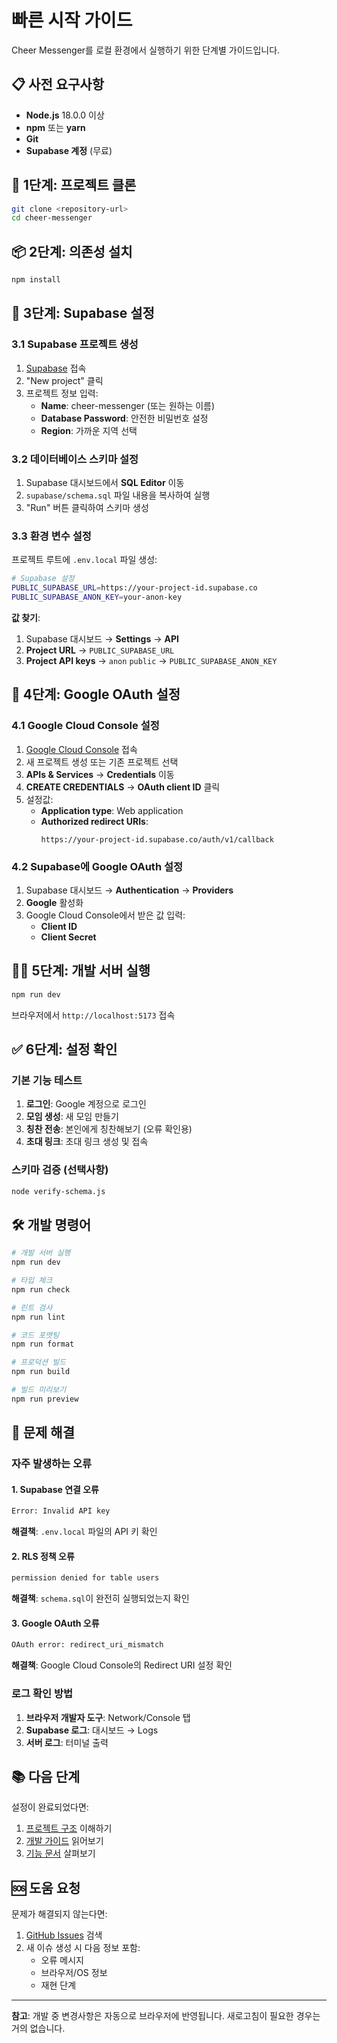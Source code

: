 # 빠른 시작 가이드

Cheer Messenger를 로컬 환경에서 실행하기 위한 단계별 가이드입니다.

## 📋 사전 요구사항

- **Node.js** 18.0.0 이상
- **npm** 또는 **yarn**
- **Git**
- **Supabase 계정** (무료)

## 🚀 1단계: 프로젝트 클론

```bash
git clone <repository-url>
cd cheer-messenger
```

## 📦 2단계: 의존성 설치

```bash
npm install
```

## 🔧 3단계: Supabase 설정

### 3.1 Supabase 프로젝트 생성

1. [Supabase](https://supabase.com) 접속
2. "New project" 클릭
3. 프로젝트 정보 입력:
   - **Name**: cheer-messenger (또는 원하는 이름)
   - **Database Password**: 안전한 비밀번호 설정
   - **Region**: 가까운 지역 선택

### 3.2 데이터베이스 스키마 설정

1. Supabase 대시보드에서 **SQL Editor** 이동
2. `supabase/schema.sql` 파일 내용을 복사하여 실행
3. "Run" 버튼 클릭하여 스키마 생성

### 3.3 환경 변수 설정

프로젝트 루트에 `.env.local` 파일 생성:

```bash
# Supabase 설정
PUBLIC_SUPABASE_URL=https://your-project-id.supabase.co
PUBLIC_SUPABASE_ANON_KEY=your-anon-key
```

**값 찾기**:
1. Supabase 대시보드 → **Settings** → **API**
2. **Project URL** → `PUBLIC_SUPABASE_URL`
3. **Project API keys** → `anon` `public` → `PUBLIC_SUPABASE_ANON_KEY`

## 🔐 4단계: Google OAuth 설정

### 4.1 Google Cloud Console 설정

1. [Google Cloud Console](https://console.cloud.google.com) 접속
2. 새 프로젝트 생성 또는 기존 프로젝트 선택
3. **APIs & Services** → **Credentials** 이동
4. **CREATE CREDENTIALS** → **OAuth client ID** 클릭
5. 설정값:
   - **Application type**: Web application
   - **Authorized redirect URIs**: 
     ```
     https://your-project-id.supabase.co/auth/v1/callback
     ```

### 4.2 Supabase에 Google OAuth 설정

1. Supabase 대시보드 → **Authentication** → **Providers**
2. **Google** 활성화
3. Google Cloud Console에서 받은 값 입력:
   - **Client ID**
   - **Client Secret**

## 🏃‍♂️ 5단계: 개발 서버 실행

```bash
npm run dev
```

브라우저에서 `http://localhost:5173` 접속

## ✅ 6단계: 설정 확인

### 기본 기능 테스트

1. **로그인**: Google 계정으로 로그인
2. **모임 생성**: 새 모임 만들기
3. **칭찬 전송**: 본인에게 칭찬해보기 (오류 확인용)
4. **초대 링크**: 초대 링크 생성 및 접속

### 스키마 검증 (선택사항)

```bash
node verify-schema.js
```

## 🛠️ 개발 명령어

```bash
# 개발 서버 실행
npm run dev

# 타입 체크
npm run check

# 린트 검사
npm run lint

# 코드 포맷팅
npm run format

# 프로덕션 빌드
npm run build

# 빌드 미리보기
npm run preview
```

## 🐛 문제 해결

### 자주 발생하는 오류

#### 1. Supabase 연결 오류
```bash
Error: Invalid API key
```
**해결책**: `.env.local` 파일의 API 키 확인

#### 2. RLS 정책 오류
```bash
permission denied for table users
```
**해결책**: `schema.sql`이 완전히 실행되었는지 확인

#### 3. Google OAuth 오류
```bash
OAuth error: redirect_uri_mismatch
```
**해결책**: Google Cloud Console의 Redirect URI 설정 확인

### 로그 확인 방법

1. **브라우저 개발자 도구**: Network/Console 탭
2. **Supabase 로그**: 대시보드 → Logs
3. **서버 로그**: 터미널 출력

## 📚 다음 단계

설정이 완료되었다면:

1. [프로젝트 구조](./development/project-structure.md) 이해하기
2. [개발 가이드](./development/setup.md) 읽어보기
3. [기능 문서](./features/) 살펴보기

## 🆘 도움 요청

문제가 해결되지 않는다면:

1. [GitHub Issues](../../issues) 검색
2. 새 이슈 생성 시 다음 정보 포함:
   - 오류 메시지
   - 브라우저/OS 정보
   - 재현 단계

---

**참고**: 개발 중 변경사항은 자동으로 브라우저에 반영됩니다. 새로고침이 필요한 경우는 거의 없습니다.